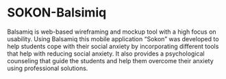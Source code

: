 # SOKON-Balsimiq
Balsamiq is web-based wireframing and mockup tool with a high focus on usability.  Using Balsamiq this mobile application “Sokon” was developed to help students cope with their social anxiety by incorporating different tools that help with reducing social anxiety. It also provides a psychological counseling that guide the students and help them overcome their anxiety using professional solutions.
